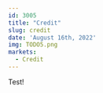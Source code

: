 ```yaml
---
id: 3005
title: "Credit"
slug: credit
date: 'August 16th, 2022'
img: TODO5.png
markets:
  - Credit
---
```


Test! 